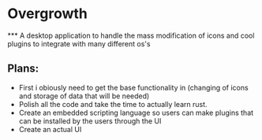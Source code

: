 # Overgrowth

*** A desktop application to handle the mass modification of icons and cool plugins to integrate with many different os's

## Plans:
* First i obiously need to get the base functionality in (changing of icons and storage of data that will be needed)
* Polish all the code and take the time to actually learn rust.
* Create an embedded scripting language so users can make plugins that can be installed by the users through the UI
* Create an actual UI
